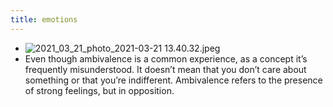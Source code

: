 ```yaml
---
title: emotions
---
```


- ![2021_03_21_photo_2021-03-21 13.40.32.jpeg](https://cdn.logseq.com/%2F76a092ee-fea0-471d-ac53-7ca67ccd9f8e915a441d-f353-4a57-920f-a0f89950d3502021_03_21_photo_2021-03-21%2013.40.32.jpeg?Expires=4769955678&Signature=UdJb5wXOVvTLm3WLWUVDMafwsCXoRIl4db4NG9XMmruO1lPfbCxpAAGZof0441Kf8vvDc~c6mof1hA3OcxbbNpmLga1pa6Ei-r1F43aeTfsohXJzYDnANBKzE0hxOrQApVv4D20DKr-EVw5~g711Ygn6OuGcPCYxmoNT783jQLhAL0NxyDhqSTwhVYOW8WxDTpYm6oSlWTNsTR4tcwgQkPh97PT-PYJAOAtnyLl0Nkjz77KV~V8fKcsqyIFaZR9o7YzTuHBBkpE9-fILr6FWoCGKWT0Ug0QGIqiWuALbHnPwln7xPfb~vuc7bB98kd39eDQaG7ZN3U5Au6sW1k0n3A__&Key-Pair-Id=APKAJE5CCD6X7MP6PTEA)
- Even though ambivalence is a common experience, as a concept it’s frequently misunderstood. It doesn’t mean that you don’t care about something or that you’re indifferent. Ambivalence refers to the presence of strong feelings, but in opposition.
